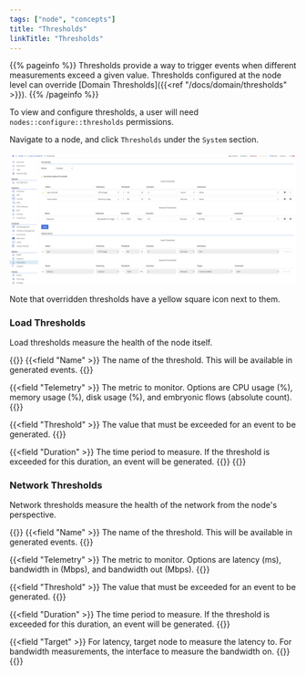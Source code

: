 ```yaml
---
tags: ["node", "concepts"]
title: "Thresholds"
linkTitle: "Thresholds"
---
```


{{% pageinfo %}}
Thresholds provide a way to trigger events when different measurements exceed a given value. Thresholds configured at the node level can override [Domain Thresholds]({{<ref "/docs/domain/thresholds" >}}).
{{% /pageinfo %}}

To view and configure thresholds, a user will need `nodes::configure::thresholds` permissions.

Navigate to a node, and click `Thresholds` under the `System` section.

![img](list.png)

Note that overridden thresholds have a yellow square icon next to them.

### Load Thresholds

Load thresholds measure the health of the node itself.

{{<fields>}}
{{<field "Name" >}}
The name of the threshold. This will be available in generated events.
{{</field >}}

{{<field "Telemetry" >}}
The metric to monitor. Options are CPU usage (%), memory usage (%), disk usage (%), and embryonic flows (absolute count).
{{</field >}}

{{<field "Threshold" >}}
The value that must be exceeded for an event to be generated.
{{</field >}}

{{<field "Duration" >}}
The time period to measure. If the threshold is exceeded for this duration, an event will be generated.
{{</field >}}
{{</fields>}}

### Network Thresholds

Network thresholds measure the health of the network from the node's perspective.

{{<fields>}}
{{<field "Name" >}}
The name of the threshold. This will be available in generated events.
{{</field >}}

{{<field "Telemetry" >}}
The metric to monitor. Options are latency (ms), bandwidth in (Mbps), and bandwidth out (Mbps).
{{</field >}}

{{<field "Threshold" >}}
The value that must be exceeded for an event to be generated.
{{</field >}}

{{<field "Duration" >}}
The time period to measure. If the threshold is exceeded for this duration, an event will be generated.
{{</field >}}

{{<field "Target" >}}
For latency, target node to measure the latency to. For bandwidth measurements, the interface to measure the bandwidth on.
{{</field >}}
{{</fields>}}
